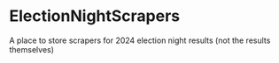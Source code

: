 # ElectionNightScrapers
A place to store scrapers for 2024 election night results (not the results themselves)
